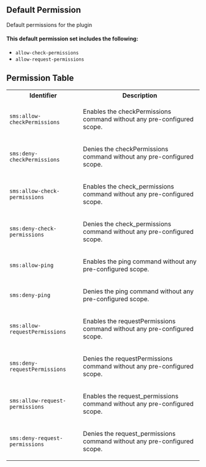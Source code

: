 ## Default Permission

Default permissions for the plugin

#### This default permission set includes the following:

- `allow-check-permissions`
- `allow-request-permissions`

## Permission Table

<table>
<tr>
<th>Identifier</th>
<th>Description</th>
</tr>


<tr>
<td>

`sms:allow-checkPermissions`

</td>
<td>

Enables the checkPermissions command without any pre-configured scope.

</td>
</tr>

<tr>
<td>

`sms:deny-checkPermissions`

</td>
<td>

Denies the checkPermissions command without any pre-configured scope.

</td>
</tr>

<tr>
<td>

`sms:allow-check-permissions`

</td>
<td>

Enables the check_permissions command without any pre-configured scope.

</td>
</tr>

<tr>
<td>

`sms:deny-check-permissions`

</td>
<td>

Denies the check_permissions command without any pre-configured scope.

</td>
</tr>

<tr>
<td>

`sms:allow-ping`

</td>
<td>

Enables the ping command without any pre-configured scope.

</td>
</tr>

<tr>
<td>

`sms:deny-ping`

</td>
<td>

Denies the ping command without any pre-configured scope.

</td>
</tr>

<tr>
<td>

`sms:allow-requestPermissions`

</td>
<td>

Enables the requestPermissions command without any pre-configured scope.

</td>
</tr>

<tr>
<td>

`sms:deny-requestPermissions`

</td>
<td>

Denies the requestPermissions command without any pre-configured scope.

</td>
</tr>

<tr>
<td>

`sms:allow-request-permissions`

</td>
<td>

Enables the request_permissions command without any pre-configured scope.

</td>
</tr>

<tr>
<td>

`sms:deny-request-permissions`

</td>
<td>

Denies the request_permissions command without any pre-configured scope.

</td>
</tr>
</table>
